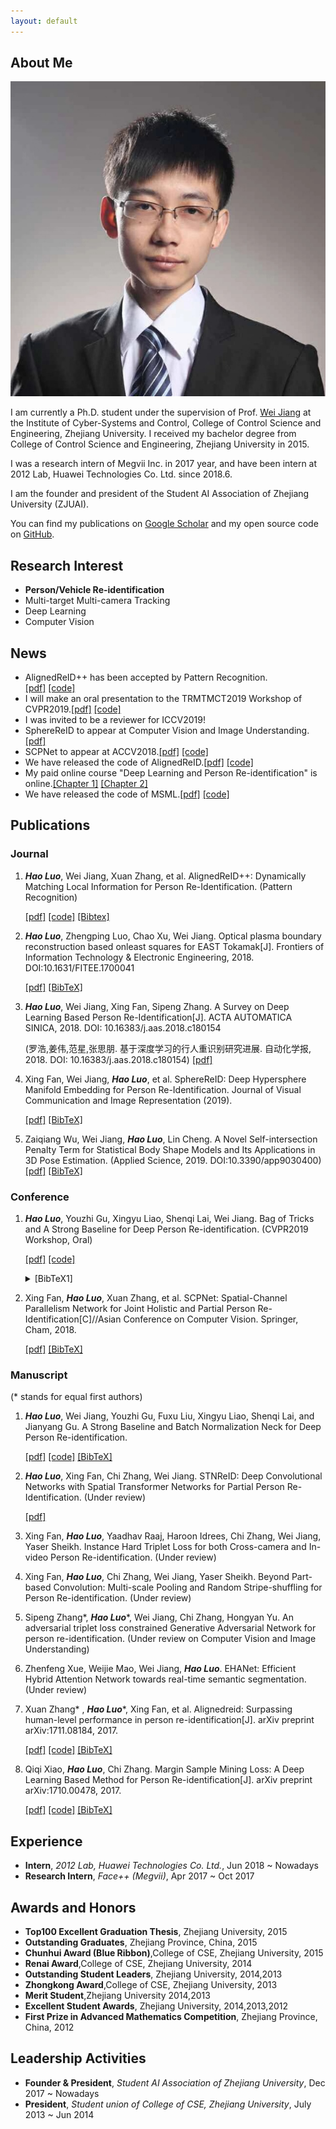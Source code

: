 ```yaml
---
layout: default
---
```


## About Me

<img class="profile-picture" src="./imgs/photo.jpg">

I am currently a Ph.D. student under the supervision of Prof. [Wei Jiang](https://person.zju.edu.cn/jiangwei) at the Institute of Cyber-Systems and Control, College of Control Science and Engineering, Zhejiang University. 
I received my bachelor degree from College of Control Science and Engineering, Zhejiang University in 2015. 

I was a research intern of Megvii Inc. in 2017 year, and have been intern at 2012 Lab, Huawei Technologies Co. Ltd. since 2018.6.

I am the founder and president of the Student AI Association of Zhejiang University (ZJUAI).

You can find my publications on [Google Scholar](https://scholar.google.com.hk/citations?user=7QvWnzMAAAAJ&hl=zh-CN) and my open source code on [GitHub](https://github.com/michuanhaohao).

## Research Interest

- **Person/Vehicle Re-identification**
- Multi-target Multi-camera Tracking
- Deep Learning 
- Computer Vision

## News
- AlignedReID++ has been accepted by Pattern Recognition.  
    [[pdf]](https://www.sciencedirect.com/science/article/pii/S0031320319302031?via%3Dihub#!)
    [[code]](https://github.com/michuanhaohao/AlignedReID)
- I will make an oral presentation to the TRMTMCT2019 Workshop of CVPR2019.[[pdf]](https://arxiv.org/abs/1903.07071)
    [[code]](https://github.com/michuanhaohao/reid-strong-baseline)
- I was invited to be a reviewer for ICCV2019!
- SphereReID to appear at Computer Vision and Image Understanding.[[pdf]](https://arxiv.org/pdf/1807.00537)
- SCPNet to appear at ACCV2018.[[pdf]](https://arxiv.org/pdf/1810.06996)
     [[code]](https://github.com/xfanplus/Open-SCPNet)
- We have released the code of AlignedReID.[[pdf]](https://arxiv.org/pdf/1711.08184)
     [[code]](https://github.com/michuanhaohao/AlignedReID)
- My paid online course "Deep Learning and Person Re-identification" is online.[[Chapter 1]](https://study.163.com/course/introduction/1006510030.htm)
     [[Chapter 2]](https://study.163.com/course/introduction/1006510030.htm)
- We have released the code of MSML.[[pdf]](https://arxiv.org/pdf/1710.00478)
     [[code]](https://github.com/michuanhaohao/keras_reid)

## Publications


### Journal
1. **_Hao Luo_**, Wei Jiang, Xuan Zhang, et al. AlignedReID++: Dynamically Matching Local Information for Person Re-Identification. (Pattern Recognition)
     
     [[pdf]](https://www.sciencedirect.com/science/article/pii/S0031320319302031?via%3Dihub#!)
     [[code]](https://github.com/michuanhaohao/AlignedReID)
     [[Bibtex]](https://www.sciencedirect.com/sdfe/arp/cite?pii=S0031320319302031&format=text%2Fx-bibtex&withabstract=true)

2. _**Hao Luo**_, Zhengping Luo, Chao Xu, Wei Jiang. Optical plasma boundary reconstruction based onleast squares for EAST Tokamak[J]. Frontiers of Information Technology & Electronic Engineering, 2018. DOI:10.1631/FITEE.1700041

     [[pdf]](https://link.springer.com/epdf/10.1631/FITEE.1700041?author_access_token=tlJSLoMbjXP3mRmcXS-0s7qs8EejajWv27JGSSdziJsKiCdueyoZkXakQrsMEbo4Oa3Crq_PDM8LQYwymjPSKKTSZVQeUgh_nIc9ADESazeFCgmY9BvUjeyVYkJG_zy7)
     [[BibTeX]](https://scholar.googleusercontent.com/scholar.bib?q=info:I6aH4PLqpYkJ:scholar.google.com/&output=citation&scisig=AAGBfm0AAAAAXEq393n84npYEyG4FrgGcA6imHWHPB7B&scisf=4&ct=citation&cd=-1&hl=en)
3. **_Hao Luo_**, Wei Jiang, Xing Fan, Sipeng Zhang. A Survey on Deep Learning Based Person Re-Identification[J]. ACTA AUTOMATICA SINICA, 2018. DOI: 10.16383/j.aas.2018.c180154
   
   (罗浩,姜伟,范星,张思朋. 基于深度学习的行人重识别研究进展. 自动化学报, 2018. DOI: 10.16383/j.aas.2018.c180154)
   [[pdf]](http://www.cnki.net/kcms/detail/detail.aspx?dbcode=CJFD&dbname=cjfdtotal&filename=MOTO20190121007&uid=WEEvREcwSlJHSldRa1FhcEE0QVRCZ2VvUjJsTFh6b1NpN21hVHEzNFhOcz0=$9A4hF_YAuvQ5obgVAqNKPCYcEjKensW4ggI8Fm4gTkoUKaID8j8gFw!!&v=MzAwODBLQ0xmWWJHNEg5ak1ybzFFWk9zSVkzZ3h5aFlTNkVsMVFIdmpyaFkxQ01EN1I3cWVidVp1RkN6bFY3N0JJMWc9)
   
4. Xing Fan, Wei Jiang, _**Hao Luo**_, et al. SphereReID: Deep Hypersphere Manifold Embedding for Person Re-Identification. Journal of Visual Communication and Image Representation (2019).
     
     [[pdf]](https://www.sciencedirect.com/science/article/pii/S1047320319300100)
     [[BibTeX]](https://scholar.googleusercontent.com/scholar.bib?q=info:ewJ21m_l3V4J:scholar.google.com/&output=citation&scisig=AAGBfm0AAAAAXEBOQ8JRAajWxcV_0pMCEt1wCgLBSlvP&scisf=4&ct=citation&cd=-1&hl=en&scfhb=1)

5. Zaiqiang Wu, Wei Jiang,  _**Hao Luo**_, Lin Cheng. A Novel Self-intersection Penalty Term for Statistical Body Shape Models and Its Applications in 3D Pose Estimation. (Applied Science, 2019. DOI:10.3390/app9030400)
    [[pdf]](https://www.mdpi.com/2076-3417/9/3/400/pdf)
    [[BibTeX]](https://scholar.googleusercontent.com/scholar.bib?q=info:x-txlqHp-RcJ:scholar.google.com/&output=citation&scisig=AAGBfm0AAAAAXJBx6qcmwMcTUTMAhF7aZrTFmY6PuHeR&scisf=4&ct=citation&cd=-1&hl=en)

### Conference
1. _**Hao Luo**_, Youzhi Gu, Xingyu Liao, Shenqi Lai, Wei Jiang. Bag of Tricks and A Strong Baseline for Deep Person Re-identification. (CVPR2019 Workshop, Oral)

    [[pdf]](https://arxiv.org/abs/1903.07071)
    [[code]](https://github.com/michuanhaohao/reid-strong-baseline)
    <details>
      <summary>[BibTeX1]</summary>
      <p>@InProceedings{Luo_2019_CVPR_Workshops,</p>
      <p>author = {Luo, Hao and Gu, Youzhi and Liao, Xingyu and Lai, Shenqi and Jiang, Wei},</p>
      <p>title = {Bag of Tricks and a Strong Baseline for Deep Person Re-Identification},</p>
      <p>booktitle = {The IEEE Conference on Computer Vision and Pattern Recognition (CVPR) Workshops},</p>
      <p>month = {June},</p>
      <p>year = {2019}</p>
      <p>}</p> 
    </details>
    
2. Xing Fan, **_Hao Luo_**, Xuan Zhang, et al. SCPNet: Spatial-Channel Parallelism Network for Joint Holistic and Partial Person Re-Identification[C]//Asian Conference on Computer Vision. Springer, Cham, 2018.

     [[pdf]](https://arxiv.org/pdf/1810.06996)
     [[BibTeX]](https://scholar.googleusercontent.com/scholar.bib?q=info:AuhTpjNoWJAJ:scholar.google.com/&output=citation&scisig=AAGBfm0AAAAAXJByNPbn0SWovIImmXSkRcs_CJZZ-Oem&scisf=4&ct=citation&cd=-1&hl=en)

### Manuscript
(* stands for equal first authors)

1. _**Hao Luo**_, Wei Jiang, Youzhi Gu, Fuxu Liu, Xingyu Liao, Shenqi Lai, and Jianyang Gu. A Strong Baseline and Batch Normalization Neck for Deep Person Re-identification.
    
     [[pdf]](https://arxiv.org/pdf/1906.08332)
     [[code]](https://github.com/michuanhaohao/reid-strong-baseline)
     [[BibTeX]](https://scholar.googleusercontent.com/scholar.bib?q=info:B-LDmJ6HTu0J:scholar.google.com/&output=citation&scisdr=ChGhf2Co4AACVcsbg80AHVB5RpERwrDntmU:AAGBfm0AAAAAXRMxfjWI_Z7eVgjHWlfirmXHUEPo7bOw&scisig=AAGBfm0AAAAAXRMxfvP2DOZfDMOmFuoePaLP_ua3tPy7&scisf=4&ct=citation&cd=-1&hl=en)
    
1. _**Hao Luo**_, Xing Fan, Chi Zhang, Wei Jiang. STNReID: Deep Convolutional Networks with Spatial Transformer Networks for
Partial Person Re-Identification. (Under review)

     [[pdf]](https://arxiv.org/abs/1903.07072)
2. Xing Fan, _**Hao Luo**_, Yaadhav Raaj, Haroon Idrees, Chi Zhang, Wei Jiang, Yaser Sheikh. Instance Hard Triplet Loss for both Cross-camera and In-video Person Re-identification. (Under review)

3. Xing Fan, _**Hao Luo**_, Chi Zhang, Wei Jiang, Yaser Sheikh. Beyond Part-based Convolution: Multi-scale Pooling and Random Stripe-shuffling for Person Re-identification. (Under review)

     
4. Sipeng Zhang*, _**Hao Luo**_*, Wei Jiang, Chi Zhang, Hongyan Yu. An adversarial triplet loss constrained Generative Adversarial Network for person re-identification. (Under review on Computer Vision and Image Understanding)

5. Zhenfeng Xue, Weijie Mao, Wei Jiang, **_Hao Luo_**. EHANet: Efficient Hybrid Attention Network towards real-time semantic segmentation. (Under review)

5. Xuan Zhang* , _**Hao Luo**_*, Xing Fan, et al. Alignedreid: Surpassing human-level performance in person re-identification[J]. arXiv preprint arXiv:1711.08184, 2017. 
     
     [[pdf]](https://arxiv.org/pdf/1711.08184)
     [[code]](https://github.com/michuanhaohao/AlignedReID)
     [[BibTeX]](https://scholar.googleusercontent.com/scholar.bib?q=info:XtSMP2EIsNwJ:scholar.google.com/&output=citation&scisig=AAGBfm0AAAAAW9wS6wWQgOfeC-eb7K_WyxYtKWA3R9Fb&scisf=4&ct=citation&cd=-1&hl=zh-CN)

6. Qiqi Xiao, _**Hao Luo**_, Chi Zhang. Margin Sample Mining Loss: A Deep Learning Based Method for Person Re-identification[J]. arXiv preprint arXiv:1710.00478, 2017.

     [[pdf]](https://arxiv.org/pdf/1710.00478)
     [[code]](https://github.com/michuanhaohao/keras_reid)
     [[BibTeX]](https://scholar.googleusercontent.com/scholar.bib?q=info:qcCyyEwPnwMJ:scholar.google.com/&output=citation&scisig=AAGBfm0AAAAAW9wYK0vc8X3rC5JOoEV2ox2DydaOprHo&scisf=4&ct=citation&cd=-1&hl=zh-CN)

## Experience

- **Intern**, _2012 Lab, Huawei Technologies Co. Ltd._, Jun 2018 ~ Nowadays
- **Research Intern**, _Face++ (Megvii)_, Apr 2017 ~ Oct 2017

## Awards and Honors

- **Top100 Excellent Graduation Thesis**, Zhejiang University, 2015
- **Outstanding Graduates**, Zhejiang Province, China, 2015
- **Chunhui Award (Blue Ribbon)**,College of CSE, Zhejiang University, 2015
- **Renai Award**,College of CSE, Zhejiang University, 2014
- **Outstanding Student Leaders**, Zhejiang University, 2014,2013
- **Zhongkong Award**,College of CSE, Zhejiang University, 2013
- **Merit Student**,Zhejiang University 2014,2013
- **Excellent Student Awards**, Zhejiang University, 2014,2013,2012
- **First Prize in Advanced Mathematics Competition**, Zhejiang Province, China, 2012

## Leadership Activities

- **Founder & President**, _Student AI Association of Zhejiang University_, Dec 2017 ~ Nowadays
- **President**, _Student union of College of CSE, Zhejiang University_, July 2013 ~ Jun 2014
